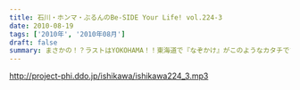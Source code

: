 ```yaml
---
title: 石川・ホンマ・ぶるんのBe-SIDE Your Life! vol.224-3
date: 2010-08-19
tags: ['2010年', '2010年08月']
draft: false
summary: まさかの！？ラストはYOKOHAMA！！東海道で『なぞかけ』がこのようなカタチでブレイクするとは！？次週は・・・早くもさらに西へ！！NAMAE
---
```


http://project-phi.ddo.jp/ishikawa/ishikawa224_3.mp3
